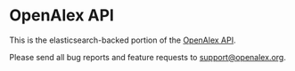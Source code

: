 # OpenAlex API

This is the elasticsearch-backed portion of the [OpenAlex API](https://api.openalex.org/).

Please send all bug reports and feature requests to support@openalex.org.
